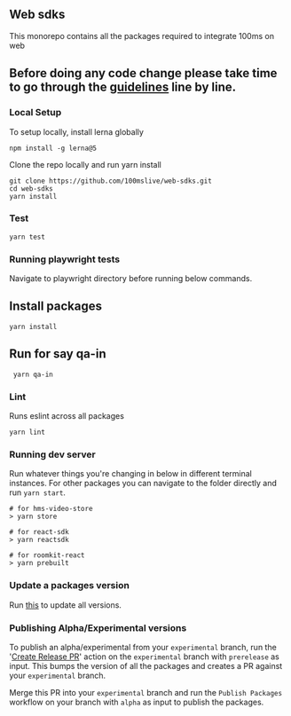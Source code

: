 ## Web sdks

This monorepo contains all the packages required to integrate 100ms on web

## Before doing any code change please take time to go through the [guidelines](./DEVELOPER.MD) line by line.

### Local Setup

To setup locally, install lerna globally

`npm install -g lerna@5`

Clone the repo locally and run yarn install

```
git clone https://github.com/100mslive/web-sdks.git
cd web-sdks
yarn install
```

### Test

```
yarn test
```

### Running playwright tests

Navigate to playwright directory before running below commands.

## Install packages

```
yarn install
```

## Run for say qa-in

```
 yarn qa-in
```

### Lint

Runs eslint across all packages

```
yarn lint
```

### Running dev server

Run whatever things you're changing in below in different terminal instances. For other packages you can navigate to
the folder directly and run `yarn start`.

```
# for hms-video-store
> yarn store

# for react-sdk
> yarn reactsdk

# for roomkit-react
> yarn prebuilt

```

### Update a packages version

Run [this](https://github.com/100mslive/web-sdks/actions/workflows/create-release-pr.yml) to
update all versions.


### Publishing Alpha/Experimental versions

To publish an alpha/experimental from your `experimental` branch, run the '[Create Release PR](https://github.com/100mslive/web-sdks/actions/workflows/publish.yml)' action on the `experimental` branch with `prerelease` as input.
This bumps the version of all the packages and creates a PR against your `experimental` branch.

Merge this PR into your `experimental` branch and run the `Publish Packages` workflow on your branch with `alpha` as input to publish the packages.

